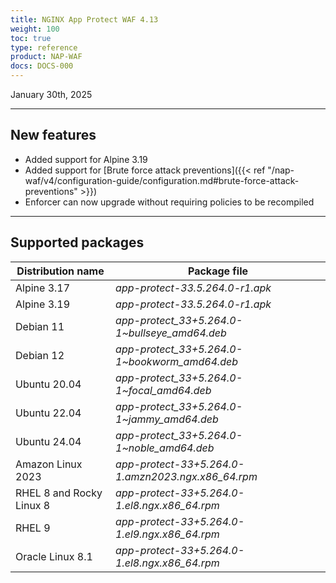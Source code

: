 ```yaml
---
title: NGINX App Protect WAF 4.13
weight: 100
toc: true
type: reference
product: NAP-WAF
docs: DOCS-000
---
```


January 30th, 2025

---

## New features

- Added support for Alpine 3.19
- Added support for [Brute force attack preventions]({{< ref "/nap-waf/v4/configuration-guide/configuration.md#brute-force-attack-preventions" >}})
- Enforcer can now upgrade without requiring policies to be recompiled

---

## Supported packages

| Distribution name        | Package file                                       |
|--------------------------|----------------------------------------------------|
| Alpine 3.17              | _app-protect-33.5.264.0-r1.apk_                    |
| Alpine 3.19              | _app-protect-33.5.264.0-r1.apk_                    |
| Debian 11                | _app-protect_33+5.264.0-1\~bullseye_amd64.deb_     |
| Debian 12                | _app-protect_33+5.264.0-1\~bookworm_amd64.deb_     |
| Ubuntu 20.04             | _app-protect_33+5.264.0-1\~focal_amd64.deb_        |
| Ubuntu 22.04             | _app-protect_33+5.264.0-1\~jammy_amd64.deb_        |
| Ubuntu 24.04             | _app-protect_33+5.264.0-1\~noble_amd64.deb_        |
| Amazon Linux 2023        | _app-protect-33+5.264.0-1.amzn2023.ngx.x86_64.rpm_ |
| RHEL 8 and Rocky Linux 8 | _app-protect-33+5.264.0-1.el8.ngx.x86_64.rpm_      |
| RHEL 9                   | _app-protect-33+5.264.0-1.el9.ngx.x86_64.rpm_      |
| Oracle Linux 8.1         | _app-protect-33+5.264.0-1.el8.ngx.x86_64.rpm_      |
